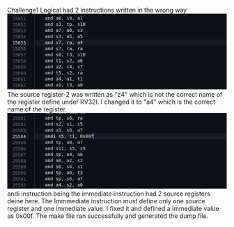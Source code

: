 Challenge1 Logical had 2 instructions written in the wrong way
![fix1](https://github.com/vyomasystems-lab/riscv-ctb-challenge-SudeepJoshi22/blob/main/challenge_level1/challenge1_logical/level1_fix1.png)
The source register-2 was written as "z4" which is not the correct name of the register define under RV32I. I changed it to "a4" which is the correct name of the register.
![fix2](https://github.com/vyomasystems-lab/riscv-ctb-challenge-SudeepJoshi22/blob/main/challenge_level1/challenge1_logical/level1_fix2.png)
andi instruction being the immediate instruction had 2 source registers deine here. The Immmediate instruction must define only one source register and one immediate value. I fixed it and defined a immediate value as 0x00f.
The make file ran successfully and generated the dump file.
